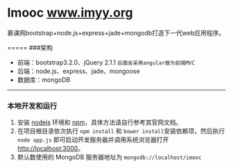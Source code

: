Imooc
www.imyy.org
=====

慕课网bootstrap+node.js+express+jade+mongodb打造下一代web应用程序。

=====
###架构
 - 前端：bootstrap3.2.0、jQuery 2.1.1 `后面会采用angular做为前端MVC`
 - 后端：node.js、express、jade、mongoose
 - 数据库：mongoDB


------------------------------------
### 本地开发和运行

1. 安装 [nodejs](http://nodejs.org) 环境和 [npm](https://www.npmjs.org)，具体方法请自行参考其官网文档。
2. 在项目根目录依次执行 `npm install` 和 `bower install`安装依赖项，然后执行 `node app.js` 即可启动开发服务器并调用系统浏览器打开 <http://localhost:3000>。
3. 默认数使用的 MongoDB 服务器地址为 `mongodb://localhost/imooc`
